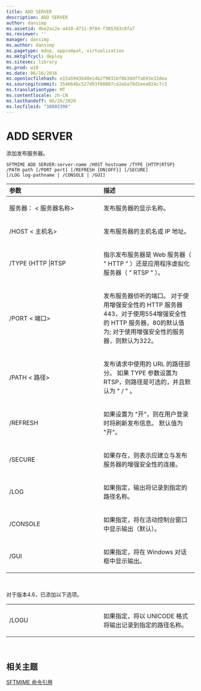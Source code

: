 ```yaml
---
title: ADD SERVER
description: ADD SERVER
author: dansimp
ms.assetid: 4be2ac2e-a410-4711-9f84-f305393c8fa7
ms.reviewer: ''
manager: dansimp
ms.author: dansimp
ms.pagetype: mdop, appcompat, virtualization
ms.mktglfcycl: deploy
ms.sitesec: library
ms.prod: w10
ms.date: 06/16/2016
ms.openlocfilehash: e15a5943b40e14b2f9031bf8b3ddffa693e32dea
ms.sourcegitcommit: 354664bc527d93f80687cd2eba70d1eea024c7c3
ms.translationtype: MT
ms.contentlocale: zh-CN
ms.lasthandoff: 06/26/2020
ms.locfileid: "10802396"
---
```

# ADD SERVER


添加发布服务器。

`SFTMIME ADD SERVER:server-name /HOST hostname /TYPE {HTTP|RTSP}                 /PATH path [/PORT port] [/REFRESH {ON|OFF}] [/SECURE]                 [/LOG log-pathname | /CONSOLE | /GUI]`

<table>
<colgroup>
<col width="50%" />
<col width="50%" />
</colgroup>
<thead>
<tr class="header">
<th align="left">参数</th>
<th align="left">描述</th>
</tr>
</thead>
<tbody>
<tr class="odd">
<td align="left"><p>服务器： &lt; 服务器名称&gt;</p></td>
<td align="left"><p>发布服务器的显示名称。</p></td>
</tr>
<tr class="even">
<td align="left"><p>/HOST &lt; 主机名&gt;</p></td>
<td align="left"><p>发布服务器的主机名或 IP 地址。</p></td>
</tr>
<tr class="odd">
<td align="left"><p>/TYPE {HTTP |RTSP</p></td>
<td align="left"><p>指示发布服务器是 Web 服务器（ &quot; HTTP &quot; ）还是应用程序虚拟化服务器（ &quot; RTSP &quot; ）。</p></td>
</tr>
<tr class="even">
<td align="left"><p>/PORT &lt; 端口&gt;</p></td>
<td align="left"><p>发布服务器侦听的端口。 对于使用增强安全性的 HTTP 服务器443，对于使用554增强安全性的 HTTP 服务器，80的默认值为; 对于使用增强安全性的服务器，则默认为322。</p></td>
</tr>
<tr class="odd">
<td align="left"><p>/PATH &lt; 路径&gt;</p></td>
<td align="left"><p>发布请求中使用的 URL 的路径部分。 如果 TYPE 参数设置为 RTSP，则路径是可选的，并且默认为 &quot; / &quot; 。</p></td>
</tr>
<tr class="even">
<td align="left"><p>/REFRESH</p></td>
<td align="left"><p>如果设置为 "开"，则在用户登录时将刷新发布信息。 默认值为 "开"。</p></td>
</tr>
<tr class="odd">
<td align="left"><p>/SECURE</p></td>
<td align="left"><p>如果存在，则表示应建立与发布服务器的增强安全性的连接。</p></td>
</tr>
<tr class="even">
<td align="left"><p>/LOG</p></td>
<td align="left"><p>如果指定，输出将记录到指定的路径名称。</p></td>
</tr>
<tr class="odd">
<td align="left"><p>/CONSOLE</p></td>
<td align="left"><p>如果指定，将在活动控制台窗口中显示输出（默认）。</p></td>
</tr>
<tr class="even">
<td align="left"><p>/GUI</p></td>
<td align="left"><p>如果指定，将在 Windows 对话框中显示输出。</p></td>
</tr>
</tbody>
</table>

 

对于版本4.6，已添加以下选项。

<table>
<colgroup>
<col width="50%" />
<col width="50%" />
</colgroup>
<tbody>
<tr class="odd">
<td align="left"><p>/LOGU</p></td>
<td align="left"><p>如果指定，将以 UNICODE 格式将输出记录到指定的路径名称。</p></td>
</tr>
</tbody>
</table>

 

## 相关主题


[SFTMIME 命令引用](sftmime--command-reference.md)

 

 





